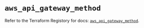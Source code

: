 # `aws_api_gateway_method`

Refer to the Terraform Registory for docs: [`aws_api_gateway_method`](https://registry.terraform.io/providers/hashicorp/aws/3.76.1/docs/resources/api_gateway_method).
